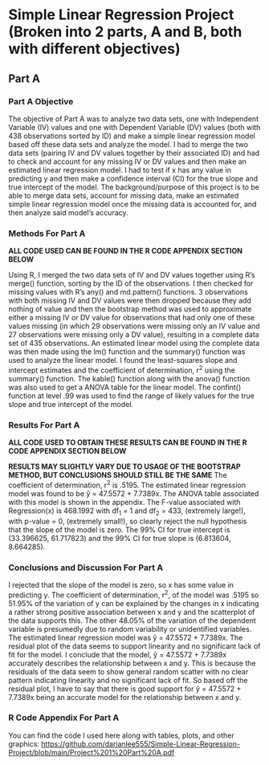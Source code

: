 # Simple Linear Regression Project (Broken into 2 parts, A and B, both with different objectives)

## Part A

### Part A Objective

The objective of Part A was to analyze two data sets, one with Independent Variable (IV) values and one with Dependent Variable (DV) values (both with 438 observations sorted by ID) and make a simple linear regression model based off these data sets and analyze the model. I had to merge the two data sets (pairing IV and DV values together by their associated ID) and had to check and account for any missing IV or DV values and then make an estimated linear regression model. I had to test if x has any value in predicting y and then make a confidence interval (CI) for the true slope and true intercept of the model. The background/purpose of this project is to be able to merge data sets, account for missing data, make an estimated simple linear regression model once the missing data is accounted for, and then analyze said model’s accuracy.

### Methods For Part A
**ALL CODE USED CAN BE FOUND IN THE R CODE APPENDIX SECTION BELOW**

Using R, I merged the two data sets of IV and DV values together using R’s merge() function, sorting by the ID of the observations. I then checked for missing values with R’s any() and md.pattern() functions. 3 observations with both missing IV and DV values were then dropped because they add nothing of value and then the bootstrap method was used to approximate either a missing IV or DV value for observations that had only one of these values missing (in which 29 observations were missing only an IV value and 27 observations were missing only a DV value), resulting in a complete data set of 435 observations. An estimated linear model using the complete data was then made using the lm() function and the summary() function was used to analyze the linear model. I found the least-squares slope and intercept estimates and the coefficient of determination, r<sup>2</sup> using the summary() function. The kable() function along with the anova() function was also used to get a ANOVA table for the linear model. The confint() function at level .99 was used to find the range of likely values for the true slope and true intercept of the model.

### Results For Part A
**ALL CODE USED TO OBTAIN THESE RESULTS CAN BE FOUND IN THE R CODE APPENDIX SECTION BELOW**

**RESULTS MAY SLIGHTLY VARY DUE TO USAGE OF THE BOOTSTRAP METHOD, BUT CONCLUSIONS SHOULD STILL BE THE SAME**
The coefficient of determination, r<sup>2</sup> is .5195. The estimated linear regression model was found to be ŷ = 47.5572 + 7.7389x. The ANOVA table associated with this model is shown in the appendix. The F-value associated with Regression(x) is 468.1992 with df<sub>1</sub> = 1 and df<sub>2</sub> = 433, (extremely large!), with p-value = 0, (extremely small!), so clearly reject the null hypothesis that the slope of the model is zero. The 99% CI for true intercept is (33.396625, 61.717823) and the 99% CI for true slope is (6.813604, 8.664285).

### Conclusions and Discussion For Part A
I rejected that the slope of the model is zero, so x has some value in predicting y. The coefficient of determination, r<sup>2</sup>, of the model was .5195 so 51.95% of the variation of y can be explained by the changes in x indicating a rather strong positive association between x and y and the scatterplot of the data supports this. The other 48.05% of the variation of the dependent variable is presumedly due to random variability or unidentified variables. The estimated linear regression model was ŷ = 47.5572 + 7.7389x. The residual plot of the data seems to support linearity and no significant lack of fit for the model. I conclude that the model, ŷ = 47.5572 + 7.7389x accurately describes the relationship between x and y. This is because the residuals of the data seem to show general random scatter with no clear pattern indicating linearity and no significant lack of fit. So based off the residual plot, I have to say that there is good support for ŷ = 47.5572 + 7.7389x being an accurate model for the relationship between x and y.

### R Code Appendix For Part A
You can find the code I used here along with tables, plots, and other graphics: https://github.com/darianlee555/Simple-Linear-Regression-Project/blob/main/Project%201%20Part%20A.pdf
